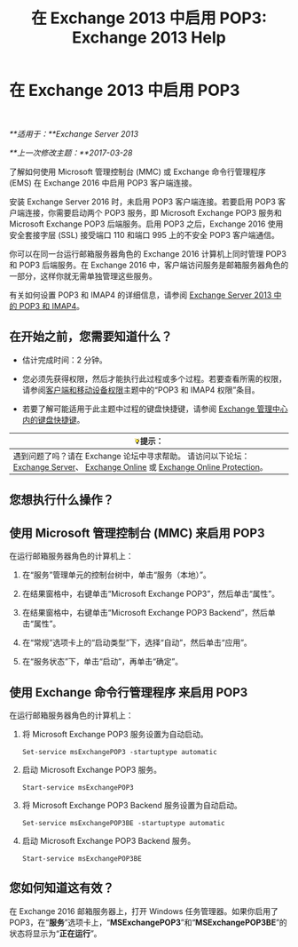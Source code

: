 ﻿---
title: '在 Exchange 2013 中启用 POP3: Exchange 2013 Help'
TOCTitle: 启用 POP3
ms:assetid: e226a5f1-429d-4046-b925-da6cc151709e
ms:mtpsurl: https://technet.microsoft.com/zh-cn/library/Bb124934(v=EXCHG.150)
ms:contentKeyID: 50491846
ms.date: 01/11/2018
mtps_version: v=EXCHG.150
ms.translationtype: HT
---

# 在 Exchange 2013 中启用 POP3

 

_**适用于：**Exchange Server 2013_

_**上一次修改主题：**2017-03-28_

了解如何使用 Microsoft 管理控制台 (MMC) 或 Exchange 命令行管理程序 (EMS) 在 Exchange 2016 中启用 POP3 客户端连接。

安装 Exchange Server 2016 时，未启用 POP3 客户端连接。若要启用 POP3 客户端连接，你需要启动两个 POP3 服务，即 Microsoft Exchange POP3 服务和 Microsoft Exchange POP3 后端服务。启用 POP3 之后，Exchange 2016 使用安全套接字层 (SSL) 接受端口 110 和端口 995 上的不安全 POP3 客户端通信。

你可以在同一台运行邮箱服务器角色的 Exchange 2016 计算机上同时管理 POP3 和 POP3 后端服务。在 Exchange 2016 中，客户端访问服务是邮箱服务器角色的一部分，这样你就无需单独管理这些服务。

有关如何设置 POP3 和 IMAP4 的详细信息，请参阅 [Exchange Server 2013 中的 POP3 和 IMAP4](pop3-and-imap4-in-exchange-server-2013-exchange-2013-help.md)。

## 在开始之前，您需要知道什么？

  - 估计完成时间：2 分钟。

  - 您必须先获得权限，然后才能执行此过程或多个过程。若要查看所需的权限，请参阅[客户端和移动设备权限](clients-and-mobile-devices-permissions-exchange-2013-help.md)主题中的“POP3 和 IMAP4 权限”条目。

  - 若要了解可能适用于此主题中过程的键盘快捷键，请参阅 [Exchange 管理中心内的键盘快捷键](keyboard-shortcuts-in-the-exchange-admin-center-exchange-online-protection-help.md)。

<table>
<thead>
<tr class="header">
<th><img src="images/Bb124558.tip(EXCHG.150).gif" title="提示" alt="提示" />提示：</th>
</tr>
</thead>
<tbody>
<tr class="odd">
<td>遇到问题了吗？请在 Exchange 论坛中寻求帮助。 请访问以下论坛：<a href="https://go.microsoft.com/fwlink/p/?linkid=60612">Exchange Server</a>、 <a href="https://go.microsoft.com/fwlink/p/?linkid=267542">Exchange Online</a> 或 <a href="https://go.microsoft.com/fwlink/p/?linkid=285351">Exchange Online Protection</a>。</td>
</tr>
</tbody>
</table>


## 您想执行什么操作？

## 使用 Microsoft 管理控制台 (MMC) 来启用 POP3

在运行邮箱服务器角色的计算机上：

1.  在“服务”管理单元的控制台树中，单击“服务（本地）”。

2.  在结果窗格中，右键单击“Microsoft Exchange POP3”，然后单击“属性”。

3.  在结果窗格中，右键单击“Microsoft Exchange POP3 Backend”，然后单击“属性”。

4.  在“常规”选项卡上的“启动类型”下，选择“自动”，然后单击“应用”。

5.  在“服务状态”下，单击“启动”，再单击“确定”。

## 使用 Exchange 命令行管理程序 来启用 POP3

在运行邮箱服务器角色的计算机上：

1.  将 Microsoft Exchange POP3 服务设置为自动启动。
    
        Set-service msExchangePOP3 -startuptype automatic

2.  启动 Microsoft Exchange POP3 服务。
    
        Start-service msExchangePOP3

3.  将 Microsoft Exchange POP3 Backend 服务设置为自动启动。
    
        Set-service msExchangePOP3BE -startuptype automatic

4.  启动 Microsoft Exchange POP3 Backend 服务。
    
        Start-service msExchangePOP3BE

## 您如何知道这有效？

在 Exchange 2016 邮箱服务器上，打开 Windows 任务管理器。如果你启用了 POP3，在“**服务**”选项卡上，“**MSExchangePOP3**”和“**MSExchangePOP3BE**”的状态将显示为“**正在运行**”。

